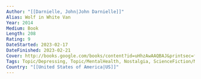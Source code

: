 ```yaml
---
Author: "[[Darnielle, John|John Darnielle]]"
Alias: Wolf in White Van
Year: 2014
Medium: Book
Length: 208
Rating: 9
DateStarted: 2023-02-17
DateFinished: 2023-02-21
Cover: http://books.google.com/books/content?id=uHhzAwAAQBAJ&printsec=frontcover&img=1&zoom=1&edge=curl&source=gbs_api
Tags: Topic/Depressing, Topic/MentalHealth, Nostalgia, ScienceFiction/MysteriousGames   
Country: "[[United States of America|US]]"
---
```

